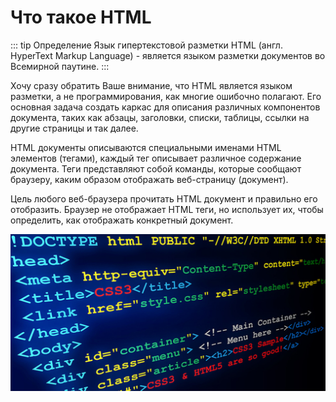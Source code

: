 # Что такое HTML

::: tip Определение
Язык гипертекстовой разметки HTML (англ. HyperText Markup Language) - является языком разметки документов во Всемирной паутине.
:::


Хочу сразу обратить Ваше внимание, что HTML является языком разметки, а не программирования, как многие ошибочно полагают. Его основная задача создать каркас для описания различных компонентов документа, таких как абзацы, заголовки, списки, таблицы, ссылки на другие страницы и так далее.

HTML документы описываются специальными именами HTML элементов (тегами), каждый тег описывает различное содержание документа. Теги представляют собой команды, которые сообщают браузеру, каким образом отображать веб-страницу (документ).

Цель любого веб-браузера прочитать HTML документ и правильно его отобразить. Браузер не отображает HTML теги, но использует их, чтобы определить, как отображать конкретный документ.

![Alt for Imsage](../html/images/html.jpg)